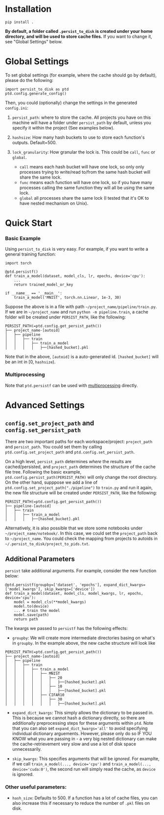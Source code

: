 
# Installation

`pip install .`

**By default, a folder called `.persist_to_disk` is created under your home directory, and will be used to store cache files.**
If you want to change it, see "Global Settings" below.

# Global Settings

To set global settings (for example, where the cache should go by default), please do the following:

```
import persist_to_disk as ptd
ptd.config.generate_config()
```
Then, you could (optionally) change the settings in the generated `config.ini`:

1. `persist_path`: where to store the cache.
    All projects you have on this machine will have a folder under `persist_path` by default, unless you specify it within the project (See examples below).
2. `hashsize`: How many hash buckets to use to store each function's outputs. Default=500.
3. `lock_granularity`:
    How granular the lock is.
    This could be `call`, `func` or `global`.

    * `call` means each hash bucket will have one lock, so only only processes trying to write/read to/from the same hash bucket will share the same lock.
    * `func` means each function will have one lock, so if you have many processes calling the same function they will all be using the same lock.
    * `global` all processes share the same lock (I tested that it's OK to have nested mechanism on Unix).


# Quick Start

### Basic Example
Using `persist_to_disk` is very easy.
For example, if you want to write a general training function:
```
import torch 

@ptd.persistf()
def train_a_model(dataset, model_cls, lr, epochs, device='cpu'):
    ...
    return trained_model_or_key

if __name__ == '__main__':
    train_a_model('MNIST', torch.nn.Linear, 1e-3, 30)
```

Suppose the above is in a file with path `~/project_name/pipeline/train.py`. 
If we are in `~/project_name` and run `python -m pipeline.train`, a cache folder will be created under `PERSIST_PATH`, like the following:
```
PERSIST_PATH(=ptd.config.get_persist_path())
├── project_name-[autoid]
│   ├── pipeline
│   │   ├── train
│   │   │   ├── train_a_model
│   │   │   │   ├──[hashed_bucket].pkl
```
Note that in the above, `[autoid]` is a auto-generated id. 
`[hashed_bucket]` will be an int in [0, `hashsize`).

### Multiprocessing
Note that `ptd.persistf` can be used with [multiprocessing](https://docs.python.org/3/library/multiprocessing.html) directly.


# Advanced Settings

## `config.set_project_path` and `config.set_persist_path`

There are two important paths for each workspace/project: `project_path` and `persist_path`. 
You could set them by calling `ptd.config.set_project_path` and `ptd.config.set_persist_path`.

On a high level, `persist_path` determines *where* the results are cached/persisted, and `project_path` determines the structure of the cache file tree.
Following the basic example, `ptd.config.persist_path(PERSIST_PATH)` will only change the root directory. 
On the other hand, supppose we add a line of `ptd.config.set_project_path("./pipeline")` to `train.py` and run it again, the new file structure will be created under `PERSIST_PATH`, like the following:
```
PERSIST_PATH(=ptd.config.get_persist_path())
├── pipeline-[autoid]
│   ├── train
│   │   ├── train_a_model
│   │   │   ├──[hashed_bucket].pkl
```

Alternatively, it is also possible that we store some notebooks under `~/project_name/notebook/`. 
In this case, we could set the `project_path` back to `~/project_name`.
You could check the mapping from projects to autoids in `~/.persist_to_disk/project_to_pids.txt`.



## Additional Parameters
`persist` take additional arguments.
For example, consider the new function below:
```
@ptd.persistf(groupby=['dataset', 'epochs'], expand_dict_kwargs=['model_kwargs'], skip_kwargs=['device'])
def train_a_model(dataset, model_cls, model_kwargs, lr, epochs, device='cpu'):
    model = model_cls(**model_kwargs)
    model.to(device)
    ... # train the model
    model.save(path)
    return path
```
The kwargs we passed to `persistf` has the following effects:

* `groupby`: We will create more intermediate directories basing on what's in `groupby`. 
In the example above, the new cache structure will look like
```
PERSIST_PATH(=ptd.config.get_persist_path())
├── project_name-[autoid]
│   ├── pipeline
│   │   ├── train
│   │   │   ├── train_a_model
│   │   │   │   ├── MNIST
│   │   │   │   │   ├── 20
│   │   │   │   │   │   ├──[hashed_bucket].pkl
│   │   │   │   │   ├── 10
│   │   │   │   │   │   ├──[hashed_bucket].pkl
│   │   │   │   ├── CIFAR10
│   │   │   │   │   ├── 30
│   │   │   │   │   │   ├──[hashed_bucket].pkl
```

* `expand_dict_kwargs`: This simply allows the dictionary to be passed in.
This is because we cannot hash a dictionary directly, so there are additionally preprocessing steps for these arguments within `ptd`. 
Note that you can also set `expand_dict_kwargs='all'` to avoid specifying individual dictionary arguements.
However, please only do so IF YOU KNOW what you are passing in - a very big nested dictionary can make the cache-retrievement very slow and use a lot of disk space unnecessarily.

* `skip_kwargs`: This specifies arguments that will be *ignored*. 
For examplte, if we call `train_a_model(..., device='cpu')` and `train_a_model(..., device='cuda:0')`, the second run will simply read the cache, as `device` is ignored. 

### Other useful parameters:
* `hash_size`: Defaults to 500. 
If a function has a lot of cache files, you can also increase this if necessary to reduce the number of `.pkl` files on disk.